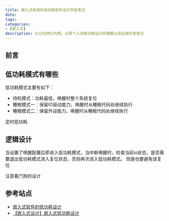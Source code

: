 ```yaml
---
title: 嵌入式系统的低功耗软件设计开发笔记
date:
tags:
categories:
- [嵌入式]
description: 以32位MCU为例，记录个人对低功耗设计的理解以及应用开发笔记
---
```



## 前言



## 低功耗模式有哪些

低功耗模式主要有如下：
- 待机模式：功耗最低，唤醒时整个系统复位
- 睡眠模式一：保留IO驱动能力，唤醒时从睡眠代码处继续执行
- 睡眠模式二：保留外设能力，唤醒时从睡眠代码处继续执行

定时低功耗

## 逻辑设计

当设置了唤醒配置后即进入低功耗模式，当中断唤醒时，检查当前io状态，是否需要退出低功耗模式进入复位状态，否则再次进入低功耗模式。 但是也要避免误复位

注意看门狗的设计


## 参考站点

- [嵌入式软件的低功耗设计](https://www.51cto.com/article/760680.html)
- [【嵌入式设计】嵌入式低功耗设计](https://blog.csdn.net/weixin_43444989/article/details/108836753)



